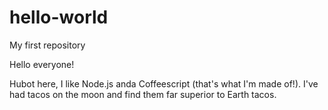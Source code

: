 # hello-world
My first repository

Hello everyone!

Hubot here, I like Node.js anda Coffeescript (that's what I'm made of!).
I've had tacos on the moon and find them far superior to Earth tacos.
